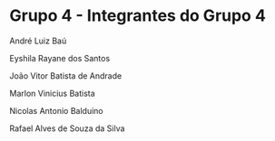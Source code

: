# Grupo 4 - Integrantes do Grupo 4

André Luiz Baú

Eyshila Rayane dos Santos

João Vitor Batista de Andrade

Marlon Vinicius Batista

Nicolas Antonio Balduino

Rafael Alves de Souza da Silva



